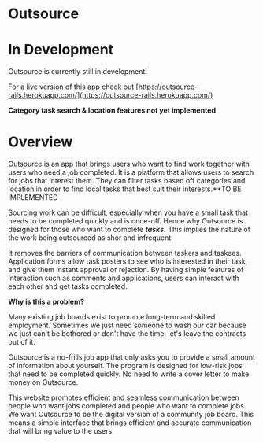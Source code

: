 # Outsource

# In Development

Outsource is currently still in development!

For a live version of this app check out [https://outsource-rails.herokuapp.com/](https://outsource-rails.herokuapp.com/)

****Category task search & location features not yet implemented****

# Overview

Outsource is an app that brings users who want to find work together with users who need a job completed. It is a platform that allows users to search for jobs that interest them. They can filter tasks based off categories and location in order to find local tasks that best suit their interests.**TO BE IMPLEMENTED

Sourcing work can be difficult, especially when you have a small task that needs to be completed quickly and is once-off. Hence why Outsource is designed for those who want to complete ***tasks.*** This implies the nature of the work being outsourced as shor and infrequent.

It removes the barriers of communication between taskers and taskees. Application forms allow task posters to see who is interested in their task, and give them instant approval or rejection. By having simple features of interaction such as comments and applications, users can interact with each other and get tasks completed.

**Why is this a problem?**

Many existing job boards exist to promote long-term and skilled employment. Sometimes we just need someone to wash our car because we just can't be bothered or don't have the time, let's leave the contracts out of it.

Outsource is a no-frills job app that only asks you to provide a small amount of information about yourself. The program is designed for low-risk jobs that need to be completed quickly. No need to write a cover letter to make money on Outsource.

This website promotes efficient and seamless communication between people who want jobs completed and people who want to complete jobs. We want Outsource to be the digital version of a community job board. This means a simple interface that brings efficient and accurate communication that will bring value to the users.